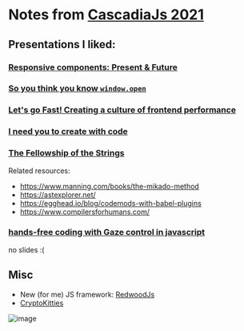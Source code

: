 # Notes from [CascadiaJs 2021](https://2021.cascadiajs.com/)




## Presentations I liked:

### [Responsive components: Present & Future](https://jdsteinbach.com/responsive-components/#/6)

### [So you think you know `window.open`](https://cascadiajs-window-open.netlify.app/act-i)

### [Let's go Fast! Creating a culture of frontend performance](https://speakerdeck.com/andrewhao/cascadiajs-2021-creating-a-culture-of-frontend-performance)

### [I need you to create with code](https://github.com/romellogoodman/library/blob/main/slides/I%20Need%20You%20to%20Create%20with%20Code.pdf)

### [The Fellowship of the Strings](https://www.betaorbust.com/presentations/The_Fellowship_of_the_String__Jacques_Favreau__CascadiaJS2021.pdf)
Related resources:
* https://www.manning.com/books/the-mikado-method
* https://astexplorer.net/
* https://egghead.io/blog/codemods-with-babel-plugins	
* https://www.compilersforhumans.com/

### [hands-free coding with Gaze control in javascript](https://github.com/charliegerard/gaze-detection)
no slides :( 

## Misc
* New (for me) JS framework: [RedwoodJs](https://redwoodjs.com/)
* [CryptoKitties](https://www.cryptokitties.co/)

![image](https://user-images.githubusercontent.com/12233785/140425112-9dcc7d60-e330-42d1-83cb-9ccd88615f48.png)

